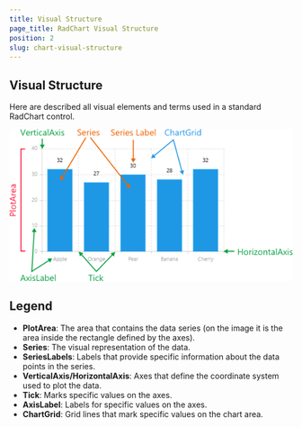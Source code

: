 ```yaml
---
title: Visual Structure
page_title: RadChart Visual Structure
position: 2
slug: chart-visual-structure
---
```

## Visual Structure ##
Here are described all visual elements and terms used in a standard RadChart control.

![Chart Visual Structure](images/controls/chart/chart-visual-structure.png)
## Legend ##
- **PlotArea**: The area that contains the data series (on the image it is the area inside the rectangle defined by the axes).
- **Series**: The visual representation of the data.
- **SeriesLabels**: Labels that provide specific information about the data points in the series.
- **VerticalAxis/HorizontalAxis**: Axes that define the coordinate system used to plot the data.
- **Tick**: Marks specific values on the axes.
- **AxisLabel**: Labels for specific values on the axes.
- **ChartGrid**: Grid lines that mark specific values on the chart area.